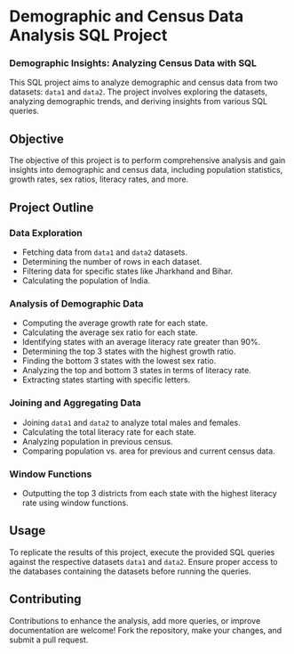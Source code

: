 # Demographic and Census Data Analysis SQL Project
### Demographic Insights: Analyzing Census Data with SQL

This SQL project aims to analyze demographic and census data from two datasets: `data1` and `data2`. The project involves exploring the datasets, analyzing demographic trends, and deriving insights from various SQL queries.

## Objective

The objective of this project is to perform comprehensive analysis and gain insights into demographic and census data, including population statistics, growth rates, sex ratios, literacy rates, and more.

## Project Outline

### Data Exploration

- Fetching data from `data1` and `data2` datasets.
- Determining the number of rows in each dataset.
- Filtering data for specific states like Jharkhand and Bihar.
- Calculating the population of India.

### Analysis of Demographic Data

- Computing the average growth rate for each state.
- Calculating the average sex ratio for each state.
- Identifying states with an average literacy rate greater than 90%.
- Determining the top 3 states with the highest growth ratio.
- Finding the bottom 3 states with the lowest sex ratio.
- Analyzing the top and bottom 3 states in terms of literacy rate.
- Extracting states starting with specific letters.

### Joining and Aggregating Data

- Joining `data1` and `data2` to analyze total males and females.
- Calculating the total literacy rate for each state.
- Analyzing population in previous census.
- Comparing population vs. area for previous and current census data.

### Window Functions

- Outputting the top 3 districts from each state with the highest literacy rate using window functions.

## Usage

To replicate the results of this project, execute the provided SQL queries against the respective datasets `data1` and `data2`. Ensure proper access to the databases containing the datasets before running the queries.

## Contributing

Contributions to enhance the analysis, add more queries, or improve documentation are welcome! Fork the repository, make your changes, and submit a pull request.


